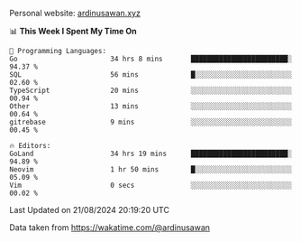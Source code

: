 Personal website: [ardinusawan.xyz](https://ardinusawan.xyz)

<!--START_SECTION:waka-->
📊 **This Week I Spent My Time On** 

```text
💬 Programming Languages: 
Go                       34 hrs 8 mins       ████████████████████████░   94.37 % 
SQL                      56 mins             █░░░░░░░░░░░░░░░░░░░░░░░░   02.60 % 
TypeScript               20 mins             ░░░░░░░░░░░░░░░░░░░░░░░░░   00.94 % 
Other                    13 mins             ░░░░░░░░░░░░░░░░░░░░░░░░░   00.64 % 
gitrebase                9 mins              ░░░░░░░░░░░░░░░░░░░░░░░░░   00.45 % 

🔥 Editors: 
GoLand                   34 hrs 19 mins      ████████████████████████░   94.89 % 
Neovim                   1 hr 50 mins        █░░░░░░░░░░░░░░░░░░░░░░░░   05.09 % 
Vim                      0 secs              ░░░░░░░░░░░░░░░░░░░░░░░░░   00.02 % 
```


 Last Updated on 21/08/2024 20:19:20 UTC
<!--END_SECTION:waka-->
Data taken from https://wakatime.com/@ardinusawan
